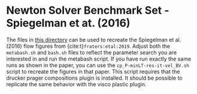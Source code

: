# Newton Solver Benchmark Set - Spiegelman et at. (2016)

The files in [this directory](https://github.com/geodynamics/aspect/tree/main/benchmarks/newton_solver_benchmark_set/spiegelman_et_al_2016)
can be used to recreate the Spiegelman et al. (2016) flow figures from
{cite:t}`fraters:etal:2019`. Adjust both the `metabash.sh` and `bash.sh` files to
reflect the parameter search you are interested in and run the metabash script.
If you have run exactly the same runs as shown in the paper, you can use the
`cp_P-minLT-res-it-vel_BV.sh` script to recreate the figures in that paper.
This script requires that the drucker prager compositions plugin is installed.
It should be possible to replicate the same behavior with the visco plastic
plugin.
